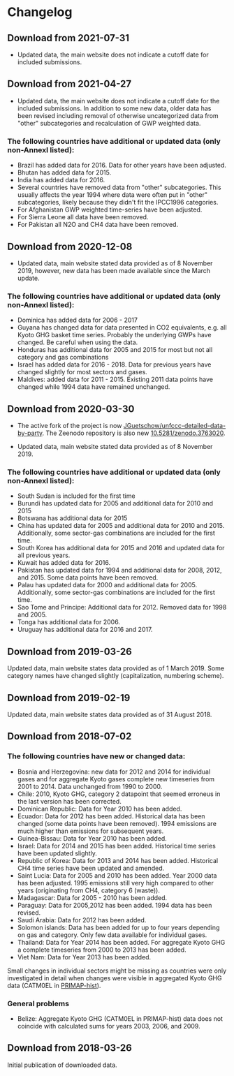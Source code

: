 # Changelog

## Download from 2021-07-31

* Updated data, the main website does not indicate a cutoff date for included submissions.

## Download from 2021-04-27
* Updated data, the main website does not indicate a cutoff date for the included submissions. In addition to some new data, older data has been revised including removal of otherwise uncategorized data from "other" subcategories and recalculation of GWP weighted data.

### The following countries have additional or updated data (only non-AnnexI listed):
* Brazil has added data for 2016. Data for other years have been adjusted.
* Bhutan has added data for 2015.
* India has added data for 2016.
* Several countries have removed data from "other" subcategories. This usually affects the year 1994 where data were often put in "other" subcategories, likely because they didn't fit the IPCC1996 categories.
* For Afghanistan GWP weighted time-series have been adjusted.
* For Sierra Leone all data have been removed.
* For Pakistan all N2O and CH4 data have been removed.


## Download from 2020-12-08

* Updated data, main website stated data provided as of 8 November 2019, however, new data has been made available since the March update.

### The following countries have additional or updated data (only non-AnnexI listed):
* Dominica has added data for 2006 - 2017
* Guyana has changed data for data presented in CO2 equivalents, e.g. all Kyoto GHG basket time series. Probably the underlying GWPs have changed. Be careful when using the data.
* Honduras has additional data for 2005 and 2015 for most but not all category and gas combinations
* Israel has added data for 2016 - 2018. Data for previous years have changed slightly for most sectors and gases.
* Maldives: added data for 2011 - 2015. Existing 2011 data points have changed while 1994 data have remained unchanged.

## Download from 2020-03-30
* The active fork of the project is now [JGuetschow/unfccc-detailed-data-by-party](https://github.com/JGuetschow/national-inventory-submisions). The Zeenodo repository is also new [10.5281/zenodo.3763020](https://doi.org/10.5281/zenodo.3763020).

* Updated data, main website stated data provided as of 8 November 2019.

### The following countries have additional or updated data (only non-AnnexI listed):
* South Sudan is included for the first time
* Burundi has updated data for 2005 and additional data for 2010 and 2015
* Botswana has additional data for 2015
* China has updated data for 2005 and additional data for 2010 and 2015. Additionally, some sector-gas combinations are included for the first time.
* South Korea has additional data for 2015 and 2016 and updated data for all previous years.
* Kuwait has added data for 2016.
* Pakistan has updated data for 1994 and additional data for 2008, 2012, and 2015. Some data points have been removed.
* Palau has updated data for 2000 and additional data for 2005. Additionally, some sector-gas combinations are included for the first time.
* Sao Tome and Principe: Additional data for 2012. Removed data for 1998 and 2005.
* Tonga has additional data for 2006.
* Uruguay has additional data for 2016 and 2017.

## Download from 2019-03-26

Updated data, main website states data provided as of 1 March 2019.
Some category names have changed slightly (capitalization, numbering scheme).

## Download from 2019-02-19

Updated data, main website states data provided as of 31 August 2018.

## Download from 2018-07-02

### The following countries have new or changed data:

* Bosnia and Herzegovina: new data for 2012 and 2014 for individual gases and for aggregate Kyoto gases complete new timeseries from 2001 to 2014. Data unchanged from 1990 to 2000.
* Chile: 2010, Kyoto GHG, category 2 datapoint that seemed erroneus in the last version has been corrected.
* Dominican Republic: Data for Year 2010 has been added.
* Ecuador: Data for 2012 has been added. Historical data has been changed (some data points have been removed). 1994 emissions are much higher than emissions for subsequent years.
* Guinea-Bissau: Data for Year 2010 has been added.
* Israel: Data for 2014 and 2015 has been added. Historical time series have been updated slightly.
* Republic of Korea: Data for 2013 and 2014 has been added. Historical CH4 time series have been updated and amended.
* Saint Lucia: Data for 2005 and 2010 has been added. Year 2000 data has been adjusted. 1995 emissions still very high compared to other years (originating from CH4, category 6 (waste)).
* Madagascar: Data for 2005 - 2010 has been added.
* Paraguay: Data for 2005,2012 has been added. 1994 data has been revised.
* Saudi Arabia: Data for 2012 has been added.
* Solomon islands: Data has been added for up to four years depending on gas and category. Only few data available for individual gases.
* Thailand: Data for Year 2014 has been added. For aggregate Kyoto GHG a complete  timeseries from 2000 to 2013 has been added.
* Viet Nam: Data for Year 2013 has been added.

Small changes in individual sectors might be missing as countries were only investigated in detail when changes were visible in aggregated Kyoto GHG data
(CATM0EL in [PRIMAP-hist](http://www.pik-potsdam.de/paris-reality-check/primap-hist/)).

### General problems

* Belize: Aggregate Kyoto GHG (CATM0EL in PRIMAP-hist) data does not coincide with calculated sums for years 2003, 2006, and 2009.

## Download from 2018-03-26

Initial publication of downloaded data.
